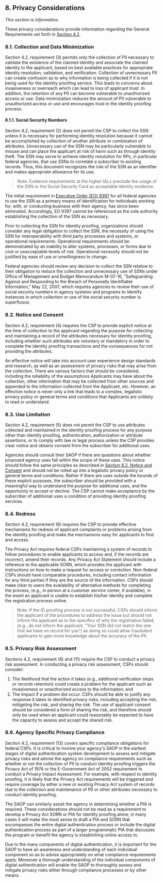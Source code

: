 <a name="sec8"></a>

<div class="breaker"></div>

## <a name="privacy-section-header"></a> 8. Privacy Considerations

_This section is informative._

These privacy considerations provide information regarding the General Requirements set forth in [Section 4.2](#genProofReqs).

### 8.1. Collection and Data Minimization 

Section 4.2, requirement (3) permits only the collection of PII necessary to validate the existence of the claimed identity and associate the claimed identity to the applicant, based on best available practices for appropriate identity resolution, validation, and verification. Collection of unnecessary PII can create confusion as to why information is being collected if it is not being used for the identity proofing service. This leads to concerns about invasiveness or overreach which can lead to loss of applicant trust. In addition, the retention of any PII can become vulnerable to unauthorized access or use. Data minimization reduces the amount of PII vulnerable to unauthorized access or use and encourages trust in the identity proofing process.

#### 8.1.1. Social Security Numbers

Section 4.2, requirement (2) does not permit the CSP to collect the SSN unless it is necessary for performing identity resolution because it cannot be accomplished by collection of another attribute or combination of attributes.  Unnecessary use of the SSN may be particularly vulnerable to misuse and can place the applicant at risk of harm such as through identity theft. The SSN may serve to achieve identity resolution for RPs, in particular federal agencies, that use SSNs to correlate a subscriber to existing records.  Thus, this document recognizes the role of the SSN as an identifier and makes appropriate allowance for its use.  

> Note: Evidence requirements at the higher IALs preclude the usage of the SSN or the Social Security Card as acceptable identity evidence.  

The initial requirement in [Executive Order (EO) 9397](#9397) for all federal agencies to use the SSN as a primary means of identification for individuals working for, with, or conducting business with their agency, has since been eliminated. Accordingly, EO 9397 cannot be referenced as the sole authority establishing the collection of the SSN as necessary. 

Prior to collecting the SSN for identity proofing, organizations should consider any legal obligation to collect the SSN, the necessity of using the SSN for interoperability with third party processes and systems, or operational requirements. Operational requirements should be demonstrated by an inability to alter systems, processes, or forms due to cost or unacceptable levels of risk. Operational necessity should not be justified by ease of use or unwillingness to change. 

Federal agencies should review any decision to collect the SSN relative to their obligation to reduce the collection and unnecessary use of SSNs under Office of Management and Budget Memorandum M-07-16, "Safeguarding Against and Responding to the Breach of Personally Identifiable Information," May 22, 2007, which requires agencies to review their use of social security numbers in agency systems and programs to identify instances in which collection or use of the social security number is superfluous.  

### <a name="consent"></a>8.2. Notice and Consent

Section 4.2, requirement (4) requires the CSP to provide explicit notice at the time of collection to the applicant regarding the purpose for collecting and maintaining a record of the attributes necessary for identity proofing, including whether such attributes are voluntary or mandatory in order to complete the identity proofing transactions and the consequences for not providing the attributes.

An effective notice will take into account user experience design standards and research, as well as an assessment of privacy risks that may arise from the collection. There are various factors that should be considered, including the reliability of the assumptions Applicants may have about the collection, other information that may be collected from other sources and appended to the information collected from the Applicant, etc. However, an effective notice is never only a link that leads to a complex, legalistic privacy policy or general terms and conditions that Applicants are unlikely to read or understand. 

### 8.3. Use Limitation

Section 4.2, requirement (5) does not permit the CSP to use attributes collected and maintained in the identity proofing process for any purpose other than identity proofing, authentication, authorization or attribute assertions, or to comply with law or legal process unless the CSP provides clear notice and obtains consent from the subscriber for additional uses.

Agencies should consult their SAOP if there are questions about whether proposed agency uses fall within the scope of these uses. This notice should follow the same principles as described in [Section 8.2. Notice and Consent](#consent) and should not be rolled up into a legalistic privacy policy or general terms and conditions.  Rather if there are uses outside the bounds of these explicit purposes, the subscriber should be provided with a meaningful way to understand the purpose for additional uses, and the opportunity to accept or decline.  The CSP cannot make acceptance by the subscriber of additional uses a condition of providing identity proofing services. 

### 8.4. Redress

Section 4.2, requirement (6) requires the CSP to provide effective mechanisms for redress of applicant complaints or problems arising from the identity proofing and make the mechanisms easy for applicants to find and access.

The Privacy Act requires federal CSPs maintaining a system of records to follow procedures to enable applicants to access and, if the records are incorrect, amend their records. Any Privacy Act Statement should include a reference to the applicable SORN, which provides the applicant with instructions on how to make a request for access or correction. Non-federal CSPs should have comparable procedures, including contact information for any third parties if they are the source of the information.
CSPs should make clear to users the availability of alternative methods for completing the process, (e.g., in person at a customer service center, if available), in the event an applicant is unable to establish his/her identity and complete the registration process online. 

> Note:  If the ID proofing process is not successful, CSPs should inform the applicant of the procedures to address the issue but should not inform the applicant as to the specifics of why the registration failed, (e.g., do not inform the applicant, "Your SSN did not match the one that we have on record for you") as doing so could allow fraudulent applicants to gain more knowledge about the accuracy of the PII.  



	
### 8.5. Privacy Risk Assessment

Sections 4.2, requirement (8) and (11) require the CSP to conduct a privacy risk assessment. In conducting a privacy risk assessment, CSPs should consider:  
 
1.  The likelihood that the action it takes (e.g., additional verification steps or records retention) could create a problem for the applicant such as invasiveness or unauthorized access to the information; and
2. The impact if a problem did occur. CSPs should be able to justify any response it takes to identified privacy risks, including accepting the risk, mitigating the risk, and sharing the risk. The use of applicant consent should be considered a form of sharing the risk, and therefore should only be used when an applicant could reasonably be expected to have the capacity to assess and accept the shared risk.

### 8.6. Agency Specific Privacy Compliance 

Section 4.2, requirement (13) covers specific compliance obligations for federal CSPs. It is critical to involve your agency's SAOP in the earliest stages of digital authentication system development to assess and mitigate privacy risks and advise the agency on compliance requirements such as whether or not the collection of PII to conduct identity proofing triggers the Privacy Act of 1974 or the E-Government Act of 2002 requirement to conduct a Privacy Impact Assessment. For example, with respect to identity proofing, it is likely that the Privacy Act requirements will be triggered and require coverage by either a new or existing Privacy Act system of records due to the collection and maintenance of PII or other attributes necessary to conduct identity proofing. 

The SAOP can similarly assist the agency in determining whether a PIA is required. These considerations should not be read as a requirement to develop a Privacy Act SORN or PIA for identity proofing alone; in many cases it will make the most sense to draft a PIA and SORN that encompasses the entire digital authentication process or include the digital authentication process as part of a larger programmatic PIA that discusses the program or benefit the agency is establishing online access to.

Due to the many components of digital authentication, it is important for the SAOP to have an awareness and understanding of each individual component so as to advise appropriately on what compliance requirements apply. Moreover a thorough understanding of the individual components of digital authentication will enable the SAOP to thoroughly assess and mitigate privacy risks either through compliance processes or by other means.  
